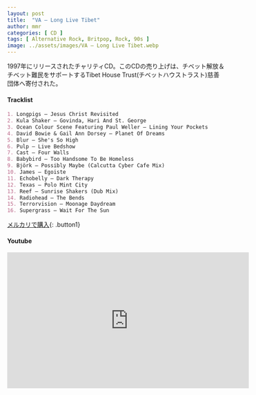 ```yaml
---
layout: post
title:  "VA – Long Live Tibet"
author: mmr
categories: [ CD ]
tags: [ Alternative Rock, Britpop, Rock, 90s ]
image: ../assets/images/VA – Long Live Tibet.webp
---
```


1997年にリリースされたチャリティCD。このCDの売り上げは、チベット解放＆チベット難民をサポートするTibet House Trust(チベットハウストラスト)慈善団体へ寄付された。

#### Tracklist
```md
1. Longpigs – Jesus Christ Revisited
2. Kula Shaker – Govinda, Hari And St. George
3. Ocean Colour Scene Featuring Paul Weller – Lining Your Pockets
4. David Bowie & Gail Ann Dorsey – Planet Of Dreams
5. Blur – She's So High
6. Pulp – Live Bedshow
7. Cast – Four Walls
8. Babybird – Too Handsome To Be Homeless
9. Björk – Possibly Maybe (Calcutta Cyber Cafe Mix)
10. James – Egoiste
11. Echobelly – Dark Therapy
12. Texas – Polo Mint City
13. Reef – Sunrise Shakers (Dub Mix)
14. Radiohead – The Bends
15. Terrorvision – Moonage Daydream
16. Supergrass – Wait For The Sun
```

[メルカリで購入](https://jp.mercari.com/item/m28246404715?afid=6142608987){: .button1}

#### Youtube
<iframe width="560" height="315" src="https://www.youtube.com/embed/K_Qd4Qz5Kw0?si=MYHbfQu-eMYWs0_F" title="YouTube video player" frameborder="0" allow="accelerometer; autoplay; clipboard-write; encrypted-media; gyroscope; picture-in-picture; web-share" referrerpolicy="strict-origin-when-cross-origin" allowfullscreen></iframe>